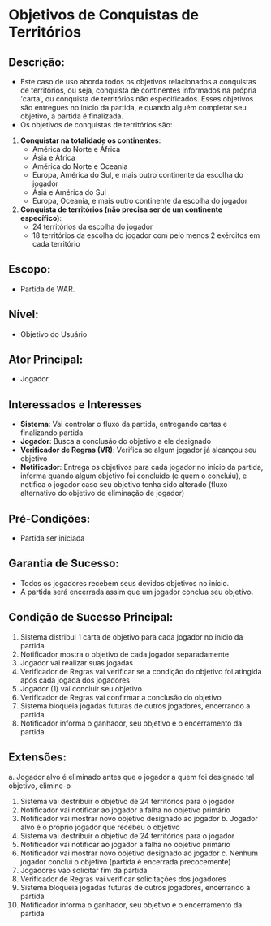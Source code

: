 # Objetivos de Conquistas de Territórios

## **Descrição**:
- Este caso de uso aborda todos os objetivos relacionados a conquistas de territórios, ou seja, conquista de continentes informados na própria 'carta', ou conquista de territórios não especificados. Esses objetivos são entregues no início da partida, e quando alguém completar seu objetivo, a partida é finalizada. 
- Os objetivos de conquistas de territórios são:
1. **Conquistar na totalidade os continentes**:
    - América do Norte e África
    - Ásia e África
    - América do Norte e Oceania
    - Europa, América do Sul, e mais outro continente da escolha do jogador
    - Ásia e América do Sul
    - Europa, Oceania, e mais outro continente da escolha do jogador
2. **Conquista de territórios (não precisa ser de um continente específico)**:
    - 24 territórios da escolha do jogador
    - 18 territórios da escolha do jogador com pelo menos 2 exércitos em cada território
## **Escopo**:
- Partida de WAR.
## **Nível**:
- Objetivo do Usuário
## **Ator Principal**:
- Jogador
## **Interessados e Interesses**
- **Sistema**: Vai controlar o fluxo da partida, entregando cartas e finalizando partida
- **Jogador**: Busca a conclusão do objetivo a ele designado
- **Verificador de Regras (VR)**: Verifica se algum jogador já alcançou seu objetivo
- **Notificador**: Entrega os objetivos para cada jogador no início da partida, informa quando algum objetivo foi concluído (e quem o concluiu), e notifica o jogador caso seu objetivo tenha sido alterado (fluxo alternativo do objetivo de eliminação de jogador)
## **Pré-Condições**:
- Partida ser iniciada
## **Garantia de Sucesso**:
- Todos os jogadores recebem seus devidos objetivos no início.
- A partida será encerrada assim que um jogador conclua seu objetivo.
## **Condição de Sucesso Principal**:
1. Sistema distribui 1 carta de objetivo para cada jogador no início da partida
2. Notificador mostra o objetivo de cada jogador separadamente
3. Jogador vai realizar suas jogadas
4. Verificador de Regras vai verificar se a condição do objetivo foi atingida após cada jogada dos jogadores
5. Jogador (1) vai concluir seu objetivo
6. Verificador de Regras vai confirmar a conclusão do objetivo
7. Sistema bloqueia jogadas futuras de outros jogadores, encerrando a partida
8. Notificador informa o ganhador, seu objetivo e o encerramento da partida
## **Extensões**:
a. Jogador alvo é eliminado antes que o jogador a quem foi designado tal objetivo, elimine-o
  1. Sistema vai destribuir o objetivo de 24 territórios para o jogador
  2. Notificador vai notificar ao jogador a falha no objetivo primário
  3. Notificador vai mostrar novo objetivo designado ao jogador
b. Jogador alvo é o próprio jogador que recebeu o objetivo
  1. Sistema vai destribuir o objetivo de 24 territórios para o jogador
  2. Notificador vai notificar ao jogador a falha no objetivo primário
  3. Notificador vai mostrar novo objetivo designado ao jogador
c. Nenhum jogador conclui o objetivo (partida é encerrada precocemente)
  1. Jogadores vão solicitar fim da partida
  2. Verificador de Regras vai verificar solicitações dos jogadores
  3. Sistema bloqueia jogadas futuras de outros jogadores, encerrando a partida
  4. Notificador informa o ganhador, seu objetivo e o encerramento da partida